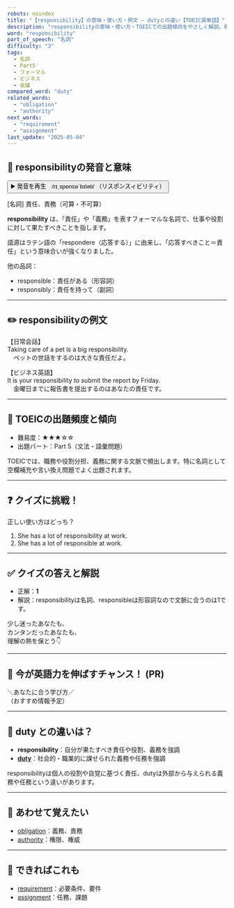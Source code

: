 ```yaml
---
robots: noindex
title: "【responsibility】の意味・使い方・例文 ― dutyとの違い【TOEIC英単語】"
description: "responsibilityの意味・使い方・TOEICでの出題傾向をやさしく解説。例文・クイズ付きでdutyとの違いもわかりやすく学べます。"
word: "responsibility"
part_of_speech: "名詞"
difficulty: "3"
tags:
  - 名詞
  - Part5
  - フォーマル
  - ビジネス
  - 会議
compared_word: "duty"
related_words:
  - "obligation"
  - "authority"
next_words:
  - "requirement"
  - "assignment"
last_update: "2025-05-04"
---
```


## 🔰 responsibilityの発音と意味

<button class="play-audio" onclick="playTTS('responsibility')">
  <span class="play-audio-main">
    ▶️ 発音を再生　/rɪˌspɒnsəˈbɪləti/
  </span>
  <span class="play-audio-sub">
    （リスポンスィビリティ）
  </span>
</button>

[名詞] 責任、責務（可算・不可算）

**responsibility** は、「責任」や「義務」を表すフォーマルな名詞で、仕事や役割に対して果たすべきことを指します。

語源はラテン語の「respondere（応答する）」に由来し、「応答すべきこと＝責任」という意味合いが強くなりました。

他の品詞：  
- responsible：責任がある（形容詞）
- responsibly：責任を持って（副詞）

---

## ✏️ responsibilityの例文

【日常会話】  
Taking care of a pet is a big responsibility.  
　ペットの世話をするのは大きな責任だよ。

【ビジネス英語】  
It is your responsibility to submit the report by Friday.  
　金曜日までに報告書を提出するのはあなたの責任です。

---

## 🎯 TOEICの出題頻度と傾向

- 難易度：★★★☆☆
- 出題パート：Part 5（文法・語彙問題）

TOEICでは、職務や役割分担、義務に関する文脈で頻出します。特に名詞として空欄補充や言い換え問題でよく出題されます。

---

## ❓ クイズに挑戦！

正しい使い方はどっち？

1. She has a lot of responsibility at work.  
2. She has a lot of responsible at work.

---

## ✅ クイズの答えと解説

- 正解：**1**
- 解説：responsibilityは名詞、responsibleは形容詞なので文脈に合うのは1です。

少し迷ったあなたも、  
カンタンだったあなたも、  
理解の熱を保とう👇️

---

## 🚀 今が英語力を伸ばすチャンス！ (PR)

<div class="info-center">
＼あなたに合う学び方／<br>  
（おすすめ情報予定）
</div>

---

## 🤔  duty との違いは？

- **responsibility**：自分が果たすべき責任や役割、義務を強調
- **[duty](/word/duty)**：社会的・職業的に課せられた義務や任務を強調

responsibilityは個人の役割や自覚に基づく責任、dutyは外部から与えられる義務や任務という違いがあります。

---

## 🧩 あわせて覚えたい

- [obligation](/word/obligation)：義務、責務
- [authority](/word/authority)：権限、権威

---

## 📖 できればこれも

- [requirement](/word/requirement)：必要条件、要件
- [assignment](/word/assignment)：任務、課題

<!-- cvid: aid46_bid03 -->
